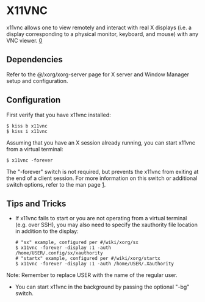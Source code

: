 X11VNC
======

x11vnc allows one to view remotely and interact with real X displays (i.e. a
display corresponding to a physical monitor, keyboard, and mouse) with any VNC
viewer. [0]

Dependencies
------------

Refer to the @/xorg/xorg-server page for X server and Window Manager setup and
configuration.

Configuration
-------------

First verify that you have x11vnc installed:

    $ kiss b x11vnc
    $ kiss i x11vnc

Assuming that you have an X session already running, you can start x11vnc from
a virtual terminal:

    $ x11vnc -forever

The "-forever" switch is not required, but prevents the x11vnc from exiting at
the end of a client session. For more information on this switch or additional
switch options, refer to the man page [1].

Tips and Tricks
---------------

*   If x11vnc fails to start or you are not operating from a virtual terminal
    (e.g. over SSH), you may also need to specify the xauthority file location
    in addition to the display:

        # "sx" example, configured per #/wiki/xorg/sx
        $ x11vnc -forever -display :1 -auth /home/USER/.config/sx/xauthority
        # "startx" example, configured per #/wiki/xorg/startx
        $ x11vnc -forever -display :1 -auth /home/USER/.Xauthority

Note: Remember to replace USER with the name of the regular user.

*   You can start x11vnc in the background by passing the optional "-bg" switch.

[0]: https://github.com/LibVNC/x11vnc
[1]: https://linux.die.net/man/1/x11vnc
